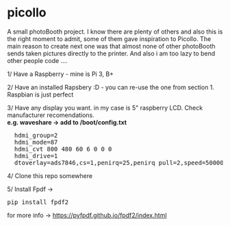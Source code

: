 # picollo
A small photoBooth project. I know there are plenty of others and also this is the right moment to admit, some of them gave inspiration to Picollo. The main reason to create next one was that almost none of other photoBooth sends taken pictures directly to the printer. And also i am too lazy to bend other people code ....

1/ Have a Raspberry - mine is Pi 3, B+

2/ Have an installed Rapsbery :D - you can re-use the one from section 1. Raspbian is just perfect

3/ Have any display you want. in my case is 5" raspberry LCD. Check manufacturer recomendations.   
  <b>e.g. waveshare -> add to /boot/config.txt</b>  
  <pre>
  hdmi_group=2  
  hdmi_mode=87
  hdmi_cvt 800 480 60 6 0 0 0
  hdmi_drive=1
  dtoverlay=ads7846,cs=1,penirq=25,penirq_pull=2,speed=50000,keep_vref_on=0,swapxy=0,pmax=255,xohms=150,xmin=200,xmax=3900,ymin=200,ymax=3900</pre>

4/ Clone this repo somewhere

5/ Install Fpdf -> <pre>pip install fpdf2</pre>
  for more info -> https://pyfpdf.github.io/fpdf2/index.html
